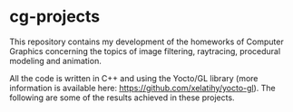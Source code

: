# cg-projects
This repository contains my development of the homeworks of Computer Graphics concerning the topics of image filtering, raytracing, procedural modeling and animation.

All the code is written in C++ and using the Yocto/GL library (more information is available here: https://github.com/xelatihy/yocto-gl). 
The following are some of the results achieved in these projects. 


